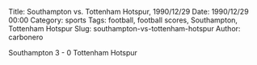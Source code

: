 Title: Southampton vs. Tottenham Hotspur, 1990/12/29
Date: 1990/12/29 00:00
Category: sports
Tags: football, football scores, Southampton, Tottenham Hotspur
Slug: southampton-vs-tottenham-hotspur
Author: carbonero


Southampton 3 - 0 Tottenham Hotspur
